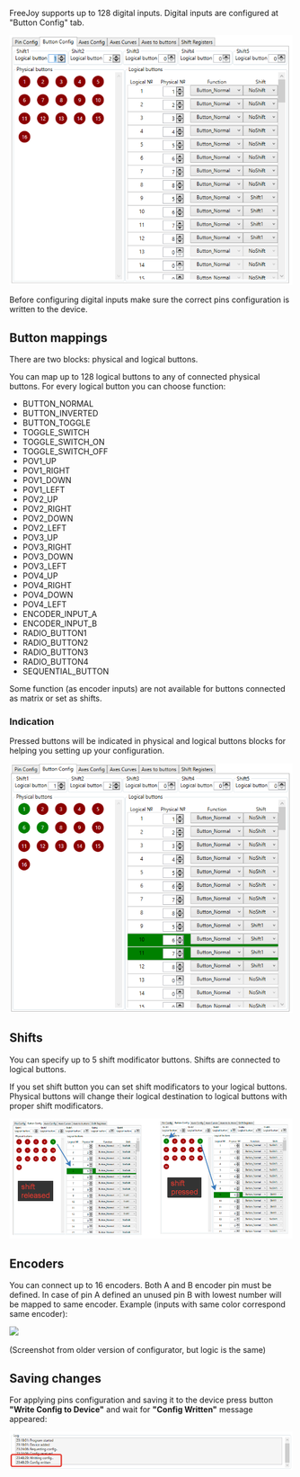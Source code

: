 FreeJoy supports up to 128 digital inputs. Digital inputs are configured at "Button Config" tab.

![](../images/digital_inputs_configuration/buttons_tab.png)

Before configuring digital inputs make sure the correct pins configuration is written to the device.

## Button mappings

There are two blocks: physical and logical buttons. 

You can map up to 128 logical buttons to any of connected physical buttons. For every logical button you can choose function:

* BUTTON_NORMAL
* BUTTON_INVERTED
* BUTTON_TOGGLE
* TOGGLE_SWITCH
* TOGGLE_SWITCH_ON
* TOGGLE_SWITCH_OFF
* POV1_UP
* POV1_RIGHT
* POV1_DOWN
* POV1_LEFT
* POV2_UP
* POV2_RIGHT
* POV2_DOWN
* POV2_LEFT
* POV3_UP
* POV3_RIGHT
* POV3_DOWN
* POV3_LEFT
* POV4_UP
* POV4_RIGHT
* POV4_DOWN
* POV4_LEFT
* ENCODER_INPUT_A
* ENCODER_INPUT_B
* RADIO_BUTTON1
* RADIO_BUTTON2
* RADIO_BUTTON3
* RADIO_BUTTON4
* SEQUENTIAL_BUTTON

Some function (as encoder inputs) are not available for buttons connected as matrix or set as shifts.

### Indication

Pressed buttons will be indicated in physical and logical buttons blocks for helping you setting up your configuration.

![](../images/digital_inputs_configuration/buttons_indication.png)


## Shifts

You can specify up to 5 shift modificator buttons. Shifts are connected to logical buttons.

If you set shift button you can set shift modificators to your logical buttons. Physical buttons will change their logical destination to logical buttons with proper shift modificators.

![](../images/digital_inputs_configuration/shift_indication.png)

## Encoders

You can connect up to 16 encoders. Both A and B encoder pin must be defined. In case of pin A defined an unused pin B with lowest number will be mapped to same encoder. Example (inputs with same color correspond same encoder):

<img src="https://a.radikal.ru/a20/1911/44/c7ad81d64a4e.png">

(Screenshot from older version of configurator, but logic is the same)

## Saving changes

For applying pins configuration and saving it to the device press button **"Write Config to Device"** and wait for **"Config Written"** message appeared:

![](../images/config_written.png)